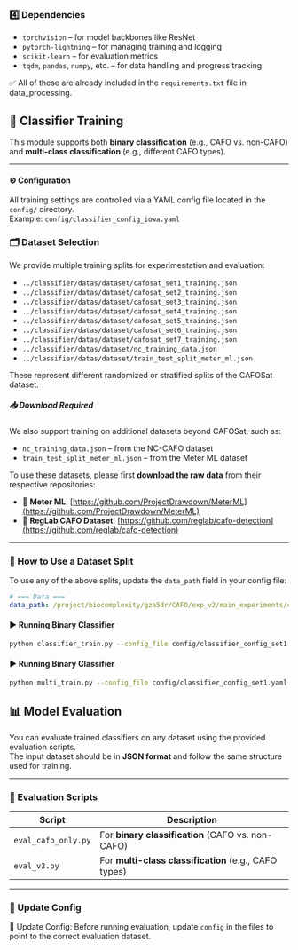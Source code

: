 ### 4️⃣ Dependencies

- `torchvision` – for model backbones like ResNet  
- `pytorch-lightning` – for managing training and logging  
- `scikit-learn` – for evaluation metrics  
- `tqdm`, `pandas`, `numpy`, etc. – for data handling and progress tracking

✅ All of these are already included in the `requirements.txt` file in data_processing.


## 🧠 Classifier Training

This module supports both **binary classification** (e.g., CAFO vs. non-CAFO) and **multi-class classification** (e.g., different CAFO types).

---

#### ⚙️ Configuration

All training settings are controlled via a YAML config file located in the `config/` directory.  
Example: `config/classifier_config_iowa.yaml`

### 🗂 Dataset Selection

We provide multiple training splits for experimentation and evaluation:

- `../classifier/datas/dataset/cafosat_set1_training.json`
- `../classifier/datas/dataset/cafosat_set2_training.json`
- `../classifier/datas/dataset/cafosat_set3_training.json`
- `../classifier/datas/dataset/cafosat_set4_training.json`
- `../classifier/datas/dataset/cafosat_set5_training.json`
- `../classifier/datas/dataset/cafosat_set6_training.json`
- `../classifier/datas/dataset/cafosat_set7_training.json`
- `../classifier/datas/dataset/nc_training_data.json`
- `../classifier/datas/dataset/train_test_split_meter_ml.json`

These represent different randomized or stratified splits of the CAFOSat dataset.

##### 📥 Download Required
We also support training on additional datasets beyond CAFOSat, such as:

- `nc_training_data.json` – from the NC-CAFO dataset
- `train_test_split_meter_ml.json` – from the Meter ML dataset

To use these datasets, please first **download the raw data** from their respective repositories:

- 🔗 **Meter ML**: [https://github.com/ProjectDrawdown/MeterML](https://github.com/ProjectDrawdown/MeterML)
- 🔗 **RegLab CAFO Dataset**: [https://github.com/reglab/cafo-detection](https://github.com/reglab/cafo-detection)

---

### 🔧 How to Use a Dataset Split

To use any of the above splits, update the `data_path` field in your config file:

```yaml
# === Data ===
data_path: /project/biocomplexity/gza5dr/CAFO/exp_v2/main_experiments/cafo_classification/datas/dataset/cafosat_set1_training.json
```

#### ▶️ Running Binary Classifier

```bash
python classifier_train.py --config_file config/classifier_config_set1.yaml
```

#### ▶️ Running Binary Classifier
```bash
python multi_train.py --config_file config/classifier_config_set1.yaml

```


## 📊 Model Evaluation

You can evaluate trained classifiers on any dataset using the provided evaluation scripts.  
The input dataset should be in **JSON format** and follow the same structure used for training.

---

### 🧪 Evaluation Scripts

| Script                | Description                                     |
|-----------------------|-------------------------------------------------|
| `eval_cafo_only.py`   | For **binary classification** (CAFO vs. non-CAFO) |
| `eval_v3.py`          | For **multi-class classification** (e.g., CAFO types) |

---

### 🔧 Update Config

🔧 Update Config: Before running evaluation, update `config` in the files to point to the correct evaluation dataset.
